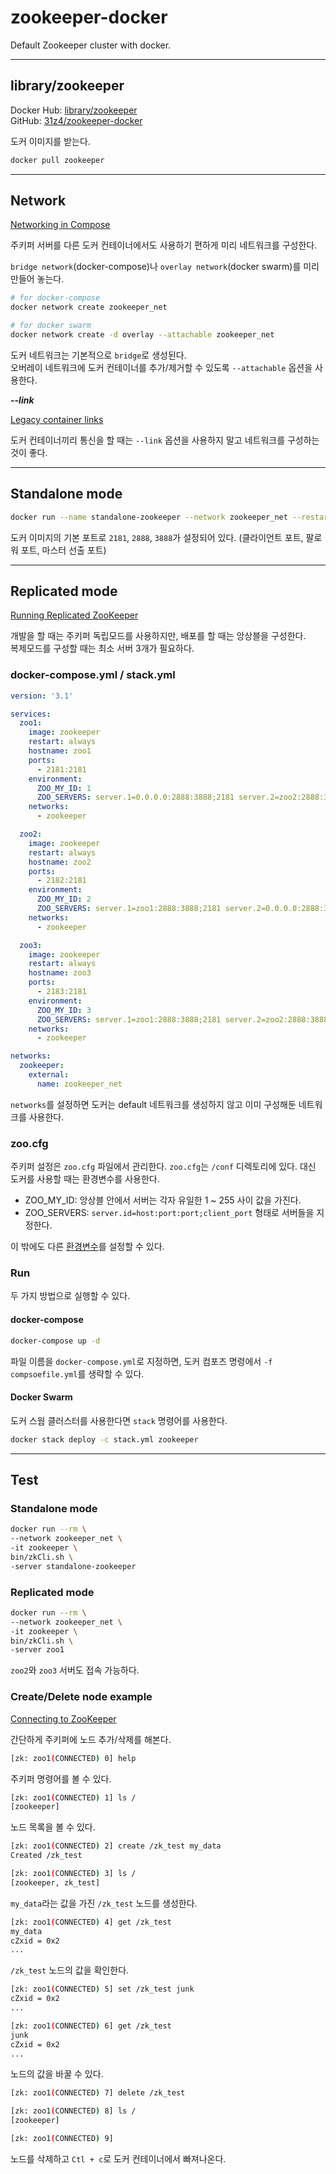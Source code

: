 # zookeeper-docker

Default Zookeeper cluster with docker.

---

## library/zookeeper

Docker Hub: [library/zookeeper](https://hub.docker.com/_/zookeeper/)  
GitHub: [31z4/zookeeper-docker](https://github.com/31z4/zookeeper-docker)

도커 이미지를 받는다.

```bash
docker pull zookeeper
```

---

## Network

[Networking in Compose](https://docs.docker.com/compose/networking/)

주키퍼 서버를 다른 도커 컨테이너에서도 사용하기 편하게 미리 네트워크를 구성한다.

`bridge network`(docker-compose)나 `overlay network`(docker swarm)를 미리 만들어 놓는다.

```bash
# for docker-compose
docker network create zookeeper_net

# for docker swarm
docker network create -d overlay --attachable zookeeper_net
```

도커 네트워크는 기본적으로 `bridge`로 생성된다.  
오버레이 네트워크에 도커 컨테이너를 추가/제거할 수 있도록 `--attachable` 옵션을 사용한다.

***--link***

[Legacy container links](https://docs.docker.com/network/links/)

도커 컨테이너끼리 통신을 할 때는 `--link` 옵션을 사용하지 말고 네트워크를 구성하는 것이 좋다.

---

## Standalone mode

```bash
docker run --name standalone-zookeeper --network zookeeper_net --restart always -d zookeeper
```

도커 이미지의 기본 포트로 `2181`, `2888`, `3888`가 설정되어 있다. (클라이언트 포트, 팔로워 포트, 마스터 선출 포트)

---

## Replicated mode

[Running Replicated ZooKeeper](http://zookeeper.apache.org/doc/r3.5.4-beta/zookeeperStarted.html#sc_RunningReplicatedZooKeeper)

개발을 할 때는 주키퍼 독립모드를 사용하지만, 배포를 할 때는 앙상블을 구성한다.  
복제모드를 구성할 때는 최소 서버 3개가 필요하다.

### docker-compose.yml / stack.yml

```yml
version: '3.1'

services:
  zoo1:
    image: zookeeper
    restart: always
    hostname: zoo1
    ports:
      - 2181:2181
    environment:
      ZOO_MY_ID: 1
      ZOO_SERVERS: server.1=0.0.0.0:2888:3888;2181 server.2=zoo2:2888:3888;2181 server.3=zoo3:2888:3888;2181
    networks:
      - zookeeper

  zoo2:
    image: zookeeper
    restart: always
    hostname: zoo2
    ports:
      - 2182:2181
    environment:
      ZOO_MY_ID: 2
      ZOO_SERVERS: server.1=zoo1:2888:3888;2181 server.2=0.0.0.0:2888:3888;2181 server.3=zoo3:2888:3888;2181
    networks:
      - zookeeper

  zoo3:
    image: zookeeper
    restart: always
    hostname: zoo3
    ports:
      - 2183:2181
    environment:
      ZOO_MY_ID: 3
      ZOO_SERVERS: server.1=zoo1:2888:3888;2181 server.2=zoo2:2888:3888;2181 server.3=0.0.0.0:2888:3888;2181
    networks:
      - zookeeper

networks:
  zookeeper:
    external:
      name: zookeeper_net
```

`networks`를 설정하면 도커는 default 네트워크를 생성하지 않고 이미 구성해둔 네트워크를 사용한다.

### zoo.cfg

주키퍼 설정은 `zoo.cfg` 파일에서 관리한다. `zoo.cfg`는 `/conf` 디렉토리에 있다.
대신 도커를 사용할 때는 환경변수를 사용한다.

- ZOO_MY_ID: 앙상블 안에서 서버는 각자 유일한 1 ~ 255 사이 값을 가진다.
- ZOO_SERVERS: `server.id=host:port:port;client_port` 형태로 서버들을 지정한다.

이 밖에도 다른 [환경변수](https://github.com/31z4/zookeeper-docker/#environment-variables)를 설정할 수 있다.

### Run

두 가지 방법으로 실행할 수 있다.

#### docker-compose

```bash
docker-compose up -d
```

파일 이름을 `docker-compose.yml`로 지정하면, 도커 컴포즈 명령에서 `-f compsoefile.yml`를 생략할 수 있다.

#### Docker Swarm

도커 스웜 클러스터를 사용한다면 `stack` 명령어를 사용한다.

```bash
docker stack deploy -c stack.yml zookeeper
```

---

## Test

### Standalone mode

```bash
docker run --rm \
--network zookeeper_net \
-it zookeeper \
bin/zkCli.sh \
-server standalone-zookeeper
```

### Replicated mode

```bash
docker run --rm \
--network zookeeper_net \
-it zookeeper \
bin/zkCli.sh \
-server zoo1
```

`zoo2`와 `zoo3` 서버도 접속 가능하다.

### Create/Delete node example

[Connecting to ZooKeeper](http://zookeeper.apache.org/doc/r3.5.4-beta/zookeeperStarted.html#sc_ConnectingToZooKeeper)

간단하게 주키퍼에 노드 추가/삭제를 해본다.

```bash
[zk: zoo1(CONNECTED) 0] help
```

주키퍼 명령어를 볼 수 있다.

```bash
[zk: zoo1(CONNECTED) 1] ls /
[zookeeper]
```

노드 목록을 볼 수 있다.

```bash
[zk: zoo1(CONNECTED) 2] create /zk_test my_data
Created /zk_test

[zk: zoo1(CONNECTED) 3] ls /
[zookeeper, zk_test]
```

`my_data`라는 값을 가진 `/zk_test` 노드를 생성한다.

```bash
[zk: zoo1(CONNECTED) 4] get /zk_test
my_data
cZxid = 0x2
...
```

`/zk_test` 노드의 값을 확인한다.

```bash
[zk: zoo1(CONNECTED) 5] set /zk_test junk
cZxid = 0x2
...

[zk: zoo1(CONNECTED) 6] get /zk_test
junk
cZxid = 0x2
...
```

노드의 값을 바꿀 수 있다.

```bash
[zk: zoo1(CONNECTED) 7] delete /zk_test

[zk: zoo1(CONNECTED) 8] ls /
[zookeeper]

[zk: zoo1(CONNECTED) 9]
```

노드를 삭제하고 `Ctl + c`로 도커 컨테이너에서 빠져나온다.
